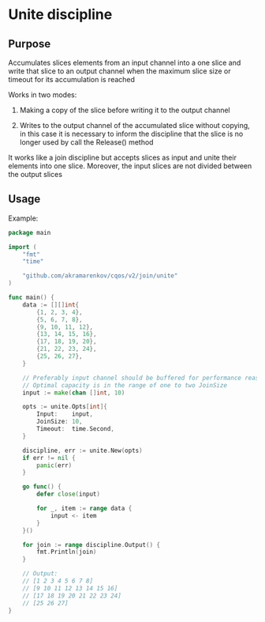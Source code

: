 # Unite discipline

## Purpose

Accumulates slices elements from an input channel into a one slice and write that slice to an output channel when the maximum slice size or timeout for its accumulation is reached

Works in two modes:

1. Making a copy of the slice before writing it to the output channel

2. Writes to the output channel of the accumulated slice without copying, in this case it is necessary to inform the discipline that the slice is no longer used by call the Release() method

It works like a join discipline but accepts slices as input and unite their elements into one slice. Moreover, the input slices are not divided between the output slices

## Usage

Example:

```go
package main

import (
    "fmt"
    "time"

    "github.com/akramarenkov/cqos/v2/join/unite"
)

func main() {
    data := [][]int{
        {1, 2, 3, 4},
        {5, 6, 7, 8},
        {9, 10, 11, 12},
        {13, 14, 15, 16},
        {17, 18, 19, 20},
        {21, 22, 23, 24},
        {25, 26, 27},
    }

    // Preferably input channel should be buffered for performance reasons.
    // Optimal capacity is in the range of one to two JoinSize
    input := make(chan []int, 10)

    opts := unite.Opts[int]{
        Input:    input,
        JoinSize: 10,
        Timeout:  time.Second,
    }

    discipline, err := unite.New(opts)
    if err != nil {
        panic(err)
    }

    go func() {
        defer close(input)

        for _, item := range data {
            input <- item
        }
    }()

    for join := range discipline.Output() {
        fmt.Println(join)
    }

    // Output:
    // [1 2 3 4 5 6 7 8]
    // [9 10 11 12 13 14 15 16]
    // [17 18 19 20 21 22 23 24]
    // [25 26 27]
}
```
